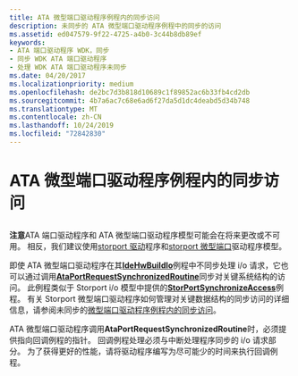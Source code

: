 ```yaml
---
title: ATA 微型端口驱动程序例程内的同步访问
description: 未同步的 ATA 微型端口驱动程序例程中的同步的访问
ms.assetid: ed047579-9f22-4725-a4b0-3c44b8db89ef
keywords:
- ATA 端口驱动程序 WDK，同步
- 同步 WDK ATA 端口驱动程序
- 处理 WDK ATA 端口驱动程序未同步
ms.date: 04/20/2017
ms.localizationpriority: medium
ms.openlocfilehash: de2bc7d3b818d10689c1f89852ac6b33fb4cd2db
ms.sourcegitcommit: 4b7a6ac7c68e6ad6f27da5d1dc4deabd5d34b748
ms.translationtype: MT
ms.contentlocale: zh-CN
ms.lasthandoff: 10/24/2019
ms.locfileid: "72842830"
---
```

# <a name="synchronized-access-within-ata-miniport-driver-routines"></a>ATA 微型端口驱动程序例程内的同步访问


## <span id="ddk_synchronized_access_within_unsynchronized_ata_miniport_driver_rout"></span><span id="DDK_SYNCHRONIZED_ACCESS_WITHIN_UNSYNCHRONIZED_ATA_MINIPORT_DRIVER_ROUT"></span>


**注意**ATA 端口驱动程序和 ATA 微型端口驱动程序模型可能会在将来更改或不可用。 相反，我们建议使用[storport 驱动](https://docs.microsoft.com/windows-hardware/drivers/storage/storport-driver)程序和[storport 微型端口](https://docs.microsoft.com/windows-hardware/drivers/storage/storport-miniport-drivers)驱动程序模型。


即使 ATA 微型端口驱动程序在其[**IdeHwBuildIo**](https://docs.microsoft.com/windows-hardware/drivers/ddi/irb/nc-irb-ide_hw_buildio)例程中不同步处理 i/o 请求，它也可以通过调用[**AtaPortRequestSynchronizedRoutine**](https://docs.microsoft.com/windows-hardware/drivers/ddi/irb/nf-irb-ataportrequestsynchronizedroutine)同步对关键系统结构的访问。 此例程类似于 Storport i/o 模型中提供的[**StorPortSynchronizeAccess**](https://docs.microsoft.com/windows-hardware/drivers/ddi/storport/nf-storport-storportsynchronizeaccess)例程。 有关 Storport 微型端口驱动程序如何管理对关键数据结构的同步访问的详细信息，请参阅未同步的[微型端口驱动程序例程内的同步访问](synchronized-access-within-unsynchronized-miniport-driver-routines.md)。

ATA 微型端口驱动程序调用**AtaPortRequestSynchronizedRoutine**时，必须提供指向回调例程的指针。 回调例程处理必须与中断处理程序同步的 i/o 请求部分。 为了获得更好的性能，请将驱动程序编写为尽可能少的时间来执行回调例程。

 

 


